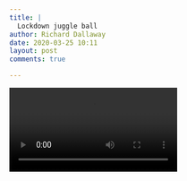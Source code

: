 ```yaml
---
title: |
  Lockdown juggle ball
author: Richard Dallaway
date: 2020-03-25 10:11
layout: post
comments: true

---
```


<video controls autoplay playsinline>
    <source src="/video/juggling_mar_2020.mp4" type="video/mp4">
</video>
